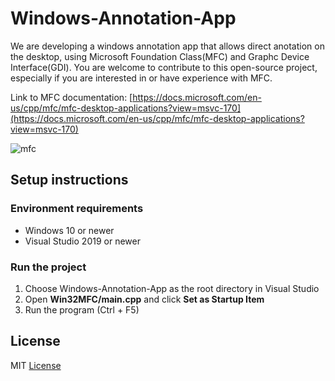 # Windows-Annotation-App

We are developing a windows annotation app that allows direct anotation on the desktop, using Microsoft Foundation Class(MFC) and Graphc Device Interface(GDI). You are welcome to contribute to this open-source project, especially if you are interested in or have experience with MFC.

Link to MFC documentation: [https://docs.microsoft.com/en-us/cpp/mfc/mfc-desktop-applications?view=msvc-170](https://docs.microsoft.com/en-us/cpp/mfc/mfc-desktop-applications?view=msvc-170) 

![mfc](https://user-images.githubusercontent.com/62833626/189067399-1291aed4-cef6-431d-a3fa-bfbff864931b.jpeg)


## Setup instructions

### Environment requirements

- Windows 10 or newer
- Visual Studio 2019 or newer 

### Run the project

1. Choose Windows-Annotation-App as the root directory in Visual Studio
2. Open **Win32MFC/main.cpp** and click **Set as Startup Item**
3. Run the program (Ctrl + F5)


 <!--- ## Dubugging ## Design Pattern ---> 


## License

MIT [License](https://github.com/JayTef/Windows-Annotation-App/blob/main/LICENSE.md)
